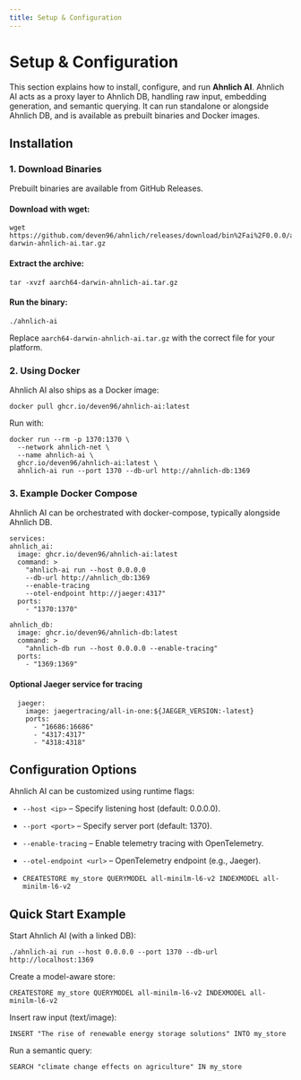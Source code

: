 ```yaml
---
title: Setup & Configuration
---
```


# Setup & Configuration

This section explains how to install, configure, and run **Ahnlich AI**. Ahnlich AI acts as a proxy layer to Ahnlich DB, handling raw input, embedding generation, and semantic querying. It can run standalone or alongside Ahnlich DB, and is available as prebuilt binaries and Docker images.

## Installation

### 1. Download Binaries
Prebuilt binaries are available from GitHub Releases.

#### Download with wget:
```
wget https://github.com/deven96/ahnlich/releases/download/bin%2Fai%2F0.0.0/aarch64-darwin-ahnlich-ai.tar.gz
```

#### Extract the archive:
```
tar -xvzf aarch64-darwin-ahnlich-ai.tar.gz
```

#### Run the binary:
```
./ahnlich-ai
```

Replace `aarch64-darwin-ahnlich-ai.tar.gz` with the correct file for your platform.

### 2. Using Docker
Ahnlich AI also ships as a Docker image:
```
docker pull ghcr.io/deven96/ahnlich-ai:latest
```

Run with:
```
docker run --rm -p 1370:1370 \
  --network ahnlich-net \
  --name ahnlich-ai \
  ghcr.io/deven96/ahnlich-ai:latest \
  ahnlich-ai run --port 1370 --db-url http://ahnlich-db:1369
```

### 3. Example Docker Compose
Ahnlich AI can be orchestrated with docker-compose, typically alongside Ahnlich DB.

  ```
  services:
  ahnlich_ai:
    image: ghcr.io/deven96/ahnlich-ai:latest
    command: >
      "ahnlich-ai run --host 0.0.0.0
      --db-url http://ahnlich_db:1369
      --enable-tracing
      --otel-endpoint http://jaeger:4317"
    ports:
      - "1370:1370"

  ahnlich_db:
    image: ghcr.io/deven96/ahnlich-db:latest
    command: >
      "ahnlich-db run --host 0.0.0.0 --enable-tracing"
    ports:
      - "1369:1369"
  ```

#### Optional Jaeger service for tracing
```
  jaeger:
    image: jaegertracing/all-in-one:${JAEGER_VERSION:-latest}
    ports:
      - "16686:16686"
      - "4317:4317"
      - "4318:4318"
```

## Configuration Options
Ahnlich AI can be customized using runtime flags:

- `--host <ip>` – Specify listening host (default: 0.0.0.0).

- `--port <port>` – Specify server port (default: 1370).

- `--enable-tracing` – Enable telemetry tracing with OpenTelemetry.

- `--otel-endpoint <url>` – OpenTelemetry endpoint (e.g., Jaeger).

- `CREATESTORE my_store QUERYMODEL all-minilm-l6-v2 INDEXMODEL all-minilm-l6-v2`

## Quick Start Example

Start Ahnlich AI (with a linked DB):

```
./ahnlich-ai run --host 0.0.0.0 --port 1370 --db-url http://localhost:1369
```

Create a model-aware store:

```
CREATESTORE my_store QUERYMODEL all-minilm-l6-v2 INDEXMODEL all-minilm-l6-v2
```

Insert raw input (text/image):

```
INSERT "The rise of renewable energy storage solutions" INTO my_store
```

Run a semantic query:

```
SEARCH "climate change effects on agriculture" IN my_store
```

